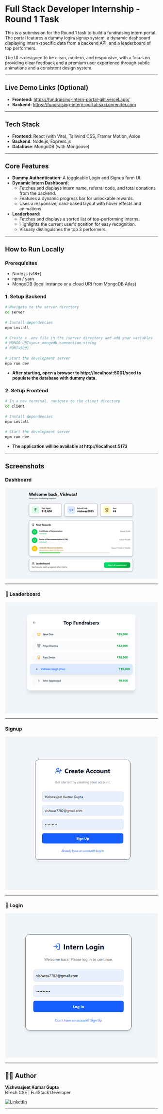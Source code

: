 # Full Stack Developer Internship - Round 1 Task

This is a submission for the Round 1 task to build a fundraising intern portal. The portal features a dummy login/signup system, a dynamic dashboard displaying intern-specific data from a backend API, and a leaderboard of top performers.

The UI is designed to be clean, modern, and responsive, with a focus on providing clear feedback and a premium user experience through subtle animations and a consistent design system.

---

## Live Demo Links (Optional)
* **Frontend:** https://fundraising-intern-portal-gilt.vercel.app/
* **Backend:** https://fundraising-intern-portal-sxki.onrender.com

---

## Tech Stack

- **Frontend**: React (with Vite), Tailwind CSS, Framer Motion, Axios
- **Backend**: Node.js, Express.js
- **Database**: MongoDB (with Mongoose)

---

## Core Features

-   **Dummy Authentication:** A toggleable Login and Signup form UI.
-   **Dynamic Intern Dashboard:**
    -   Fetches and displays intern name, referral code, and total donations from the backend.
    -   Features a dynamic progress bar for unlockable rewards.
    -   Uses a responsive, card-based layout with hover effects and animations.
-   **Leaderboard:**
    -   Fetches and displays a sorted list of top-performing interns.
    -   Highlights the current user's position for easy recognition.
    -   Visually distinguishes the top 3 performers.

---

## How to Run Locally

### Prerequisites
- Node.js (v18+)
- npm / yarn
- MongoDB (local instance or a cloud URI from MongoDB Atlas)

### 1. Setup Backend
```bash
# Navigate to the server directory
cd server

# Install dependencies
npm install

# Create a .env file in the /server directory and add your variables
# MONGO_URI=your_mongodb_connection_string
# PORT=5001

# Start the development server
npm run dev
```

- **After starting, open a browser to http://localhost:5001/seed to populate the database with dummy data.**

### 2. Setup Frontend
```bash
# In a new terminal, navigate to the client directory
cd client

# Install dependencies
npm install

# Start the development server
npm run dev
```

- **The application will be available at http://localhost:5173**

---

## Screenshots

### Dashboard

![Dashboard](screenshots/dashboard.png)

---
### 🔄 Leaderboard

![Leaderboard](screenshots/leaderboard.png)

---

### Signup

![Signup](screenshots/signup.png)

---

### 🔄 Login

![Login](screenshots/login.png)

---

## 👨‍💻 Author

**Vishwasjeet Kumar Gupta**  
BTech CSE | FullStack Developer  

[![LinkedIn](https://img.shields.io/badge/LinkedIn-Connect-blue?style=for-the-badge&logo=linkedin)](https://www.linkedin.com/in/vishwasjeet-kumar-gupta-62814018a/)

---
